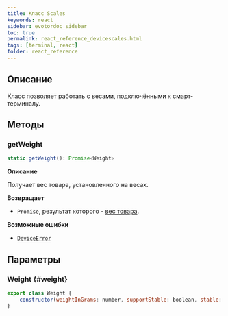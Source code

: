 ```yaml
---
title: Класс Scales
keywords: react
sidebar: evotordoc_sidebar
toc: true
permalink: react_reference_devicescales.html
tags: [terminal, react]
folder: react_reference
---
```


## Описание

Класс позволяет работать с весами, подключёнными к смарт-терминалу.

## Методы

### getWeight

```js
static getWeight(): Promise<Weight>
```

**Описание**

Получает вес товара, установленного на весах.

**Возвращает**

* `Promise`, результат которого - [вес товара](./react_reference_devicescales.html#weight).

**Возможные ошибки**

* [`DeviceError`](./doc_react_errorshandling.html#DeviceError)

## Параметры

### Weight {#weight}

```js
export class Weight {
    constructor(weightInGrams: number, supportStable: boolean, stable: boolean) {}
}
```
